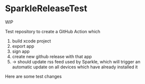 # SparkleReleaseTest

WIP

Test repository to create a GitHub Action which

1. build xcode project
2. export app
3. sign app
4. create new github release with that app
5. -> should update rss feed used by Sparkle, which will trigger an automatic update on all devices which have already installed it


Here are some test changes